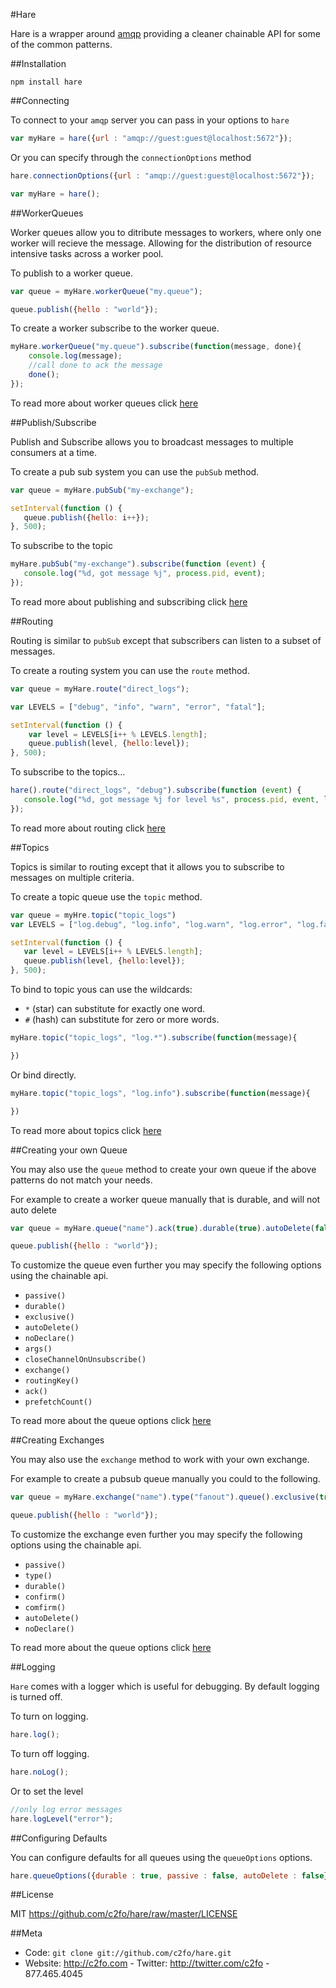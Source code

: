 #Hare

Hare is a wrapper around [amqp](https://github.com/postwait/node-amqp) providing a cleaner chainable API for some of the common patterns.

##Installation

```
npm install hare
```


##Connecting

To connect to your `amqp` server you can pass in your options to `hare`

```javascript
var myHare = hare({url : "amqp://guest:guest@localhost:5672"});

```

Or you can specify through the `connectionOptions` method

```javascript
hare.connectionOptions({url : "amqp://guest:guest@localhost:5672"});

var myHare = hare();

```

##WorkerQueues

Worker queues allow you to ditribute messages to workers, where only one worker will recieve the message. Allowing for the distribution of resource intensive tasks across a worker pool.

To publish to a worker queue.

```javascript
var queue = myHare.workerQueue("my.queue");

queue.publish({hello : "world"});

```

To create a worker subscribe to the worker queue.

```javascript
myHare.workerQueue("my.queue").subscribe(function(message, done){
	console.log(message);
	//call done to ack the message	
	done();
});
```

To read more about worker queues click [here](http://www.rabbitmq.com/tutorials/tutorial-two-python.html)

##Publish/Subscribe

Publish and Subscribe allows you to broadcast messages to multiple consumers at a time.

To create a pub sub system you can use the `pubSub` method.

```javascript
var queue = myHare.pubSub("my-exchange");

setInterval(function () {
   queue.publish({hello: i++});
}, 500);
```

To subscribe to the topic

```javascript
myHare.pubSub("my-exchange").subscribe(function (event) {
   console.log("%d, got message %j", process.pid, event);
});
```

To read more about publishing and subscribing click [here](http://www.rabbitmq.com/tutorials/tutorial-two-python.html)

##Routing


Routing is similar to `pubSub` except that subscribers can listen to a subset of messages. 

To create a routing system you can use the `route` method.

```javascript
var queue = myHare.route("direct_logs");

var LEVELS = ["debug", "info", "warn", "error", "fatal"];

setInterval(function () {
	var level = LEVELS[i++ % LEVELS.length];
	queue.publish(level, {hello:level});
}, 500);

```

To subscribe to the topics…

```javascript
hare().route("direct_logs", "debug").subscribe(function (event) {
   console.log("%d, got message %j for level %s", process.pid, event, level);
});

```

To read more about routing click [here](http://www.rabbitmq.com/tutorials/tutorial-four-python.html)

##Topics

Topics is similar to routing except that it allows you to subscribe to messages on multiple criteria.

To create a topic queue use the `topic` method.

```javascript
var queue = myHre.topic("topic_logs")
var LEVELS = ["log.debug", "log.info", "log.warn", "log.error", "log.fatal"];

setInterval(function () {
   var level = LEVELS[i++ % LEVELS.length];
   queue.publish(level, {hello:level});
}, 500);
```

To bind to topic yous can use the wildcards:

* `*` (star) can substitute for exactly one word.
* `#` (hash) can substitute for zero or more words.

```javascript
myHare.topic("topic_logs", "log.*").subscribe(function(message){

})
```


Or bind directly.

```javascript
myHare.topic("topic_logs", "log.info").subscribe(function(message){

})
```

To read more about topics click [here](http://www.rabbitmq.com/tutorials/tutorial-five-python.html)

##Creating your own Queue

You may also use the `queue` method to create your own queue if the above patterns do not match your needs.

For example to create a worker queue manually that is durable, and will not auto delete

```javascript
var queue = myHare.queue("name").ack(true).durable(true).autoDelete(false);

queue.publish({hello : "world"});

```

To customize the queue even further you may specify the following options using the chainable api. 

 * `passive()`
 * `durable()`
 * `exclusive()`
 * `autoDelete()`
 * `noDeclare()`
 * `args()`
 * `closeChannelOnUnsubscribe()`
 * `exchange()`
 * `routingKey()`
 * `ack()`
 * `prefetchCount()`
 
 
To read more about the queue options click [here](https://github.com/postwait/node-amqp#queue)

##Creating Exchanges

You may also use the `exchange` method to work with your own exchange.

For example to create a pubsub queue manually you could to the following.

```javascript
var queue = myHare.exchange("name").type("fanout").queue().exclusive(true);

queue.publish({hello : "world"});

```
To customize the exchange even further you may specify the following options using the chainable api. 

 * `passive()`
 * `type()`
 * `durable()`
 * `confirm()`
 * `comfirm()`
 * `autoDelete()`
 * `noDeclare()`

To read more about the queue options click [here](https://github.com/postwait/node-amqp#exchange)

##Logging

`Hare` comes with a logger which is useful for debugging. By default logging is turned off. 

To turn on logging.

```javascript
hare.log();
```


To turn off logging.

```javascript
hare.noLog();
```

Or to set the level

```javascript
//only log error messages
hare.logLevel("error");
```

##Configuring Defaults

You can configure defaults for all queues using the `queueOptions` options.

```javascript
hare.queueOptions({durable : true, passive : false, autoDelete : false});
```

##License


MIT <https://github.com/c2fo/hare/raw/master/LICENSE>

##Meta

* Code: `git clone git://github.com/c2fo/hare.git`
* Website:  <http://c2fo.com> - Twitter: <http://twitter.com/c2fo> - 877.465.4045

